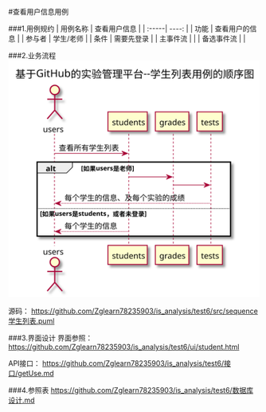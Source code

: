 #查看用户信息用例

###1.用例规约
| 用例名称  |  查看用户信息 |
| :-----| ----: | 
| 功能 | 查看用户的信息 |
| 参与者	 | 学生/老师 |
| 条件 | 需要先登录 |
| 主事件流	 |  |
| 备选事件流 | |


###2.业务流程
![](sequence学生列表.svg)

源码：
https://github.com/Zglearn78235903/is_analysis/test6/src/sequence学生列表.puml

###3.界面设计
界面参照：
https://github.com/Zglearn78235903/is_analysis/test6/ui/student.html

API接口：
https://github.com/Zglearn78235903/is_analysis/test6/接口/getUse.md

###4.参照表
 https://github.com/Zglearn78235903/is_analysis/test6/数据库设计.md